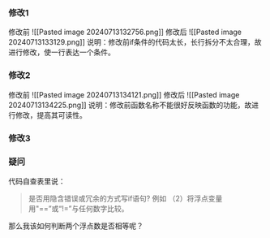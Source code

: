 ### 修改1
修改前
![[Pasted image 20240713132756.png]]
修改后
![[Pasted image 20240713133129.png]]
说明：修改前if条件的代码太长，长行拆分不太合理，故进行修改，使一行表达一个条件。

### 修改2
修改前
![[Pasted image 20240713134121.png]]
修改后
![[Pasted image 20240713134225.png]]
说明：修改前函数名称不能很好反映函数的功能，故进行修改，提高其可读性。

### 修改3


### 疑问
代码自查表里说：
> 是否用隐含错误或冗余的方式写if语句? 例如
>（2）将浮点变量用"\=\=”或“!=”与任何数字比较。

那么我该如何判断两个浮点数是否相等呢？
